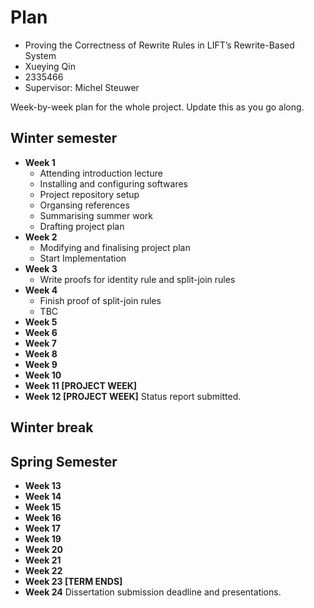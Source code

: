 # Plan

* Proving the Correctness of Rewrite Rules in LIFT’s Rewrite-Based System
* Xueying Qin
* 2335466
* Supervisor: Michel Steuwer

Week-by-week plan for the whole project. Update this as you go along.

## Winter semester

* **Week 1**
    * Attending introduction lecture
    * Installing and configuring softwares
    * Project repository setup
    * Organsing references
    * Summarising summer work
    * Drafting project plan
* **Week 2**
    * Modifying and finalising project plan
    * Start Implementation
* **Week 3**
    * Write proofs for identity rule and split-join rules
* **Week 4**
    * Finish proof of split-join rules
    * TBC
* **Week 5**
* **Week 6**
* **Week 7**
* **Week 8**
* **Week 9**
* **Week 10**
* **Week 11 [PROJECT WEEK]**
* **Week 12 [PROJECT WEEK]** Status report submitted.

## Winter break

## Spring Semester

* **Week 13**
* **Week 14**
* **Week 15**
* **Week 16**
* **Week 17**
* **Week 19**
* **Week 20**
* **Week 21**
* **Week 22**
* **Week 23 [TERM ENDS]**
* **Week 24** Dissertation submission deadline and presentations.

